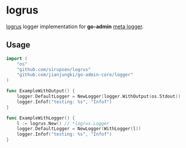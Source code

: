 # logrus

[logrus](https://github.com/sirupsen/logrus) logger implementation for __go-admin__ [meta logger](https://github.com/jianjungki/go-admin-core/tree/master/logger).

## Usage

```go
import (
	"os"
	"github.com/sirupsen/logrus"
	"github.com/jianjungki/go-admin-core/logger"
)

func ExampleWithOutput() {
	logger.DefaultLogger = NewLogger(logger.WithOutput(os.Stdout))
	logger.Infof("testing: %s", "Infof")
}

func ExampleWithLogger() {
	l := logrus.New() // *logrus.Logger
	logger.DefaultLogger = NewLogger(WithLogger(l))
	logger.Infof("testing: %s", "Infof")
}
```

